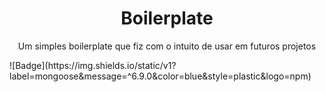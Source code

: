 <h1 align="center">Boilerplate</h1>
<p align="center">Um simples boilerplate que fiz com o intuito de usar em futuros projetos</p>
![Badge](https://img.shields.io/static/v1?label=mongoose&message=^6.9.0&color=blue&style=plastic&logo=npm)
